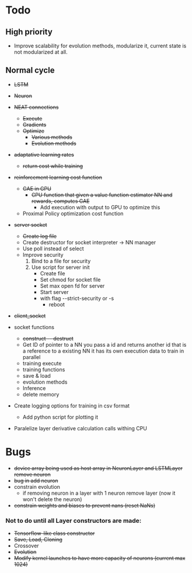 # Todo

## High priority

- Improve scalability for evolution methods, modularize it, current state is not modularized at all.

## Normal cycle

- ~~LSTM~~
- ~~Neuron~~
- ~~NEAT connections~~ 
	- ~~Execute~~
	- ~~Gradients~~
    - ~~Optimize~~
        * ~~Various methods~~
        * ~~Evolution methods~~
- ~~adaptative learning rates~~
    - ~~return cost while training~~
- ~~reinforcement learning cost function~~
    - ~~GAE in GPU~~
        - ~~CPU function that given a value function estimator NN and rewards, computes GAE~~
            - Add execution with output to GPU to optimize this
    - Proximal Policy optimization cost function
- ~~server socket~~
    - ~~Create log file~~
    - Create destructor for socket interpreter -> NN manager
    - Use poll instead of select
    - Improve security
        1. Bind to a file for security
        2. Use script for server init
            * Create file
            * Set chmod for socket file
            * Set max open fd for server
            * Start server
            * with flag --strict-security or -s
                - reboot

- ~~client_socket~~
- socket functions
    - ~~construct -- destruct~~
    - Get ID of pointer to a NN
        you pass a id and returns another id that is a reference to a existing NN
        it has its own execution data to train in parallel
    - training execute
    - training functions
    - save & load
    - evolution methods
    - Inference
    - delete memory

- Create logging options for training in csv format
    - Add python script for plotting it

- Paralelize layer derivative calculation calls withing CPU


# Bugs
 - ~~device array being used as host array in NeuronLayer and LSTMLayer remove neuron~~
 - ~~bug in add neuron~~
 - constrain evolution
    * if removing neuron in a layer with 1 neuron remove layer (now it won't delete the neuron)
 - ~~constrain weights and biases to prevent nans (reset NaNs)~~

### Not to do until all Layer constructors are made:

- ~~Tensorflow-like class constructor~~
- ~~Save, Load, Cloning~~
- Crossover
- ~~Evolution~~
- ~~Modify kernel launches to have more capacity of neurons (current max 1024)~~

